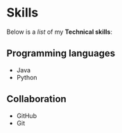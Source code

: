 # Skills

Below is a *list* of my **Technical skills**:

## Programming languages
- Java
- Python

## Collaboration
- GitHub
- Git
